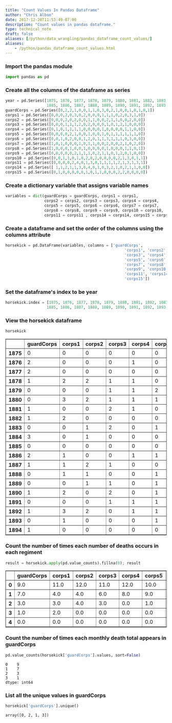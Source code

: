 ```yaml
---
title: "Count Values In Pandas Dataframe"
author: "Chris Albon"
date: 2017-12-20T11:53:49-07:00
description: "Count values in pandas dataframe."
type: technical_note
draft: false
aliases: [/python/data_wrangling/pandas_dataframe_count_values/]
aliases:
    - /python/pandas_dataframe_count_values.html
---
```

### Import the pandas module


```python
import pandas as pd
```

### Create all the columns of the dataframe as series


```python
year = pd.Series([1875, 1876, 1877, 1878, 1879, 1880, 1881, 1882, 1883, 1884, 
                  1885, 1886, 1887, 1888, 1889, 1890, 1891, 1892, 1893, 1894])
guardCorps = pd.Series([0,2,2,1,0,0,1,1,0,3,0,2,1,0,0,1,0,1,0,1])
corps1 = pd.Series([0,0,0,2,0,3,0,2,0,0,0,1,1,1,0,2,0,3,1,0])
corps2 = pd.Series([0,0,0,2,0,2,0,0,1,1,0,0,2,1,1,0,0,2,0,0])
corps3 = pd.Series([0,0,0,1,1,1,2,0,2,0,0,0,1,0,1,2,1,0,0,0])
corps4 = pd.Series([0,1,0,1,1,1,1,0,0,0,0,1,0,0,0,0,1,1,0,0])
corps5 = pd.Series([0,0,0,0,2,1,0,0,1,0,0,1,0,1,1,1,1,1,1,0])
corps6 = pd.Series([0,0,1,0,2,0,0,1,2,0,1,1,3,1,1,1,0,3,0,0])
corps7 = pd.Series([1,0,1,0,0,0,1,0,1,1,0,0,2,0,0,2,1,0,2,0])
corps8 = pd.Series([1,0,0,0,1,0,0,1,0,0,0,0,1,0,0,0,1,1,0,1])
corps9 = pd.Series([0,0,0,0,0,2,1,1,1,0,2,1,1,0,1,2,0,1,0,0])
corps10 = pd.Series([0,0,1,1,0,1,0,2,0,2,0,0,0,0,2,1,3,0,1,1])
corps11 = pd.Series([0,0,0,0,2,4,0,1,3,0,1,1,1,1,2,1,3,1,3,1])
corps14 = pd.Series([ 1,1,2,1,1,3,0,4,0,1,0,3,2,1,0,2,1,1,0,0])
corps15 = pd.Series([0,1,0,0,0,0,0,1,0,1,1,0,0,0,2,2,0,0,0,0])
```

### Create a dictionary variable that assigns variable names


```python
variables = dict(guardCorps = guardCorps, corps1 = corps1, 
                 corps2 = corps2, corps3 = corps3, corps4 = corps4, 
                 corps5 = corps5, corps6 = corps6, corps7 = corps7, 
                 corps8 = corps8, corps9 = corps9, corps10 = corps10, 
                 corps11 = corps11 , corps14 = corps14, corps15 = corps15)
```

### Create a dataframe and set the order of the columns using the columns attribute


```python
horsekick = pd.DataFrame(variables, columns = ['guardCorps', 
                                                    'corps1', 'corps2', 
                                                    'corps3', 'corps4', 
                                                    'corps5', 'corps6', 
                                                    'corps7', 'corps8', 
                                                    'corps9', 'corps10', 
                                                    'corps11', 'corps14', 
                                                    'corps15'])
```

### Set the dataframe's index to be year


```python
horsekick.index = [1875, 1876, 1877, 1878, 1879, 1880, 1881, 1882, 1883, 1884, 
                  1885, 1886, 1887, 1888, 1889, 1890, 1891, 1892, 1893, 1894]
```

### View the horsekick dataframe


```python
horsekick
```




<div>
<table border="1" class="dataframe">
  <thead>
    <tr style="text-align: right;">
      <th></th>
      <th>guardCorps</th>
      <th>corps1</th>
      <th>corps2</th>
      <th>corps3</th>
      <th>corps4</th>
      <th>corps5</th>
      <th>corps6</th>
      <th>corps7</th>
      <th>corps8</th>
      <th>corps9</th>
      <th>corps10</th>
      <th>corps11</th>
      <th>corps14</th>
      <th>corps15</th>
    </tr>
  </thead>
  <tbody>
    <tr>
      <th>1875</th>
      <td>0</td>
      <td>0</td>
      <td>0</td>
      <td>0</td>
      <td>0</td>
      <td>0</td>
      <td>0</td>
      <td>1</td>
      <td>1</td>
      <td>0</td>
      <td>0</td>
      <td>0</td>
      <td>1</td>
      <td>0</td>
    </tr>
    <tr>
      <th>1876</th>
      <td>2</td>
      <td>0</td>
      <td>0</td>
      <td>0</td>
      <td>1</td>
      <td>0</td>
      <td>0</td>
      <td>0</td>
      <td>0</td>
      <td>0</td>
      <td>0</td>
      <td>0</td>
      <td>1</td>
      <td>1</td>
    </tr>
    <tr>
      <th>1877</th>
      <td>2</td>
      <td>0</td>
      <td>0</td>
      <td>0</td>
      <td>0</td>
      <td>0</td>
      <td>1</td>
      <td>1</td>
      <td>0</td>
      <td>0</td>
      <td>1</td>
      <td>0</td>
      <td>2</td>
      <td>0</td>
    </tr>
    <tr>
      <th>1878</th>
      <td>1</td>
      <td>2</td>
      <td>2</td>
      <td>1</td>
      <td>1</td>
      <td>0</td>
      <td>0</td>
      <td>0</td>
      <td>0</td>
      <td>0</td>
      <td>1</td>
      <td>0</td>
      <td>1</td>
      <td>0</td>
    </tr>
    <tr>
      <th>1879</th>
      <td>0</td>
      <td>0</td>
      <td>0</td>
      <td>1</td>
      <td>1</td>
      <td>2</td>
      <td>2</td>
      <td>0</td>
      <td>1</td>
      <td>0</td>
      <td>0</td>
      <td>2</td>
      <td>1</td>
      <td>0</td>
    </tr>
    <tr>
      <th>1880</th>
      <td>0</td>
      <td>3</td>
      <td>2</td>
      <td>1</td>
      <td>1</td>
      <td>1</td>
      <td>0</td>
      <td>0</td>
      <td>0</td>
      <td>2</td>
      <td>1</td>
      <td>4</td>
      <td>3</td>
      <td>0</td>
    </tr>
    <tr>
      <th>1881</th>
      <td>1</td>
      <td>0</td>
      <td>0</td>
      <td>2</td>
      <td>1</td>
      <td>0</td>
      <td>0</td>
      <td>1</td>
      <td>0</td>
      <td>1</td>
      <td>0</td>
      <td>0</td>
      <td>0</td>
      <td>0</td>
    </tr>
    <tr>
      <th>1882</th>
      <td>1</td>
      <td>2</td>
      <td>0</td>
      <td>0</td>
      <td>0</td>
      <td>0</td>
      <td>1</td>
      <td>0</td>
      <td>1</td>
      <td>1</td>
      <td>2</td>
      <td>1</td>
      <td>4</td>
      <td>1</td>
    </tr>
    <tr>
      <th>1883</th>
      <td>0</td>
      <td>0</td>
      <td>1</td>
      <td>2</td>
      <td>0</td>
      <td>1</td>
      <td>2</td>
      <td>1</td>
      <td>0</td>
      <td>1</td>
      <td>0</td>
      <td>3</td>
      <td>0</td>
      <td>0</td>
    </tr>
    <tr>
      <th>1884</th>
      <td>3</td>
      <td>0</td>
      <td>1</td>
      <td>0</td>
      <td>0</td>
      <td>0</td>
      <td>0</td>
      <td>1</td>
      <td>0</td>
      <td>0</td>
      <td>2</td>
      <td>0</td>
      <td>1</td>
      <td>1</td>
    </tr>
    <tr>
      <th>1885</th>
      <td>0</td>
      <td>0</td>
      <td>0</td>
      <td>0</td>
      <td>0</td>
      <td>0</td>
      <td>1</td>
      <td>0</td>
      <td>0</td>
      <td>2</td>
      <td>0</td>
      <td>1</td>
      <td>0</td>
      <td>1</td>
    </tr>
    <tr>
      <th>1886</th>
      <td>2</td>
      <td>1</td>
      <td>0</td>
      <td>0</td>
      <td>1</td>
      <td>1</td>
      <td>1</td>
      <td>0</td>
      <td>0</td>
      <td>1</td>
      <td>0</td>
      <td>1</td>
      <td>3</td>
      <td>0</td>
    </tr>
    <tr>
      <th>1887</th>
      <td>1</td>
      <td>1</td>
      <td>2</td>
      <td>1</td>
      <td>0</td>
      <td>0</td>
      <td>3</td>
      <td>2</td>
      <td>1</td>
      <td>1</td>
      <td>0</td>
      <td>1</td>
      <td>2</td>
      <td>0</td>
    </tr>
    <tr>
      <th>1888</th>
      <td>0</td>
      <td>1</td>
      <td>1</td>
      <td>0</td>
      <td>0</td>
      <td>1</td>
      <td>1</td>
      <td>0</td>
      <td>0</td>
      <td>0</td>
      <td>0</td>
      <td>1</td>
      <td>1</td>
      <td>0</td>
    </tr>
    <tr>
      <th>1889</th>
      <td>0</td>
      <td>0</td>
      <td>1</td>
      <td>1</td>
      <td>0</td>
      <td>1</td>
      <td>1</td>
      <td>0</td>
      <td>0</td>
      <td>1</td>
      <td>2</td>
      <td>2</td>
      <td>0</td>
      <td>2</td>
    </tr>
    <tr>
      <th>1890</th>
      <td>1</td>
      <td>2</td>
      <td>0</td>
      <td>2</td>
      <td>0</td>
      <td>1</td>
      <td>1</td>
      <td>2</td>
      <td>0</td>
      <td>2</td>
      <td>1</td>
      <td>1</td>
      <td>2</td>
      <td>2</td>
    </tr>
    <tr>
      <th>1891</th>
      <td>0</td>
      <td>0</td>
      <td>0</td>
      <td>1</td>
      <td>1</td>
      <td>1</td>
      <td>0</td>
      <td>1</td>
      <td>1</td>
      <td>0</td>
      <td>3</td>
      <td>3</td>
      <td>1</td>
      <td>0</td>
    </tr>
    <tr>
      <th>1892</th>
      <td>1</td>
      <td>3</td>
      <td>2</td>
      <td>0</td>
      <td>1</td>
      <td>1</td>
      <td>3</td>
      <td>0</td>
      <td>1</td>
      <td>1</td>
      <td>0</td>
      <td>1</td>
      <td>1</td>
      <td>0</td>
    </tr>
    <tr>
      <th>1893</th>
      <td>0</td>
      <td>1</td>
      <td>0</td>
      <td>0</td>
      <td>0</td>
      <td>1</td>
      <td>0</td>
      <td>2</td>
      <td>0</td>
      <td>0</td>
      <td>1</td>
      <td>3</td>
      <td>0</td>
      <td>0</td>
    </tr>
    <tr>
      <th>1894</th>
      <td>1</td>
      <td>0</td>
      <td>0</td>
      <td>0</td>
      <td>0</td>
      <td>0</td>
      <td>0</td>
      <td>0</td>
      <td>1</td>
      <td>0</td>
      <td>1</td>
      <td>1</td>
      <td>0</td>
      <td>0</td>
    </tr>
  </tbody>
</table>
</div>



### Count the number of times each number of deaths occurs in each regiment


```python
result = horsekick.apply(pd.value_counts).fillna(0); result
```




<div>
<table border="1" class="dataframe">
  <thead>
    <tr style="text-align: right;">
      <th></th>
      <th>guardCorps</th>
      <th>corps1</th>
      <th>corps2</th>
      <th>corps3</th>
      <th>corps4</th>
      <th>corps5</th>
      <th>corps6</th>
      <th>corps7</th>
      <th>corps8</th>
      <th>corps9</th>
      <th>corps10</th>
      <th>corps11</th>
      <th>corps14</th>
      <th>corps15</th>
    </tr>
  </thead>
  <tbody>
    <tr>
      <th>0</th>
      <td>9.0</td>
      <td>11.0</td>
      <td>12.0</td>
      <td>11.0</td>
      <td>12.0</td>
      <td>10.0</td>
      <td>9.0</td>
      <td>11.0</td>
      <td>13.0</td>
      <td>10.0</td>
      <td>10.0</td>
      <td>6</td>
      <td>6</td>
      <td>14.0</td>
    </tr>
    <tr>
      <th>1</th>
      <td>7.0</td>
      <td>4.0</td>
      <td>4.0</td>
      <td>6.0</td>
      <td>8.0</td>
      <td>9.0</td>
      <td>7.0</td>
      <td>6.0</td>
      <td>7.0</td>
      <td>7.0</td>
      <td>6.0</td>
      <td>8</td>
      <td>8</td>
      <td>4.0</td>
    </tr>
    <tr>
      <th>2</th>
      <td>3.0</td>
      <td>3.0</td>
      <td>4.0</td>
      <td>3.0</td>
      <td>0.0</td>
      <td>1.0</td>
      <td>2.0</td>
      <td>3.0</td>
      <td>0.0</td>
      <td>3.0</td>
      <td>3.0</td>
      <td>2</td>
      <td>3</td>
      <td>2.0</td>
    </tr>
    <tr>
      <th>3</th>
      <td>1.0</td>
      <td>2.0</td>
      <td>0.0</td>
      <td>0.0</td>
      <td>0.0</td>
      <td>0.0</td>
      <td>2.0</td>
      <td>0.0</td>
      <td>0.0</td>
      <td>0.0</td>
      <td>1.0</td>
      <td>3</td>
      <td>2</td>
      <td>0.0</td>
    </tr>
    <tr>
      <th>4</th>
      <td>0.0</td>
      <td>0.0</td>
      <td>0.0</td>
      <td>0.0</td>
      <td>0.0</td>
      <td>0.0</td>
      <td>0.0</td>
      <td>0.0</td>
      <td>0.0</td>
      <td>0.0</td>
      <td>0.0</td>
      <td>1</td>
      <td>1</td>
      <td>0.0</td>
    </tr>
  </tbody>
</table>
</div>



### Count the number of times each monthly death total appears in guardCorps


```python
pd.value_counts(horsekick['guardCorps'].values, sort=False)
```




    0    9
    1    7
    2    3
    3    1
    dtype: int64



### List all the unique values in guardCorps


```python
horsekick['guardCorps'].unique()
```




    array([0, 2, 1, 3])


